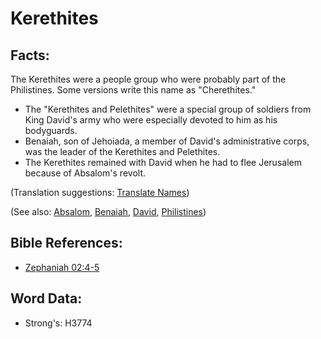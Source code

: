 # Kerethites #

## Facts: ##

The Kerethites were a people group who were probably part of the Philistines. Some versions write this name as "Cherethites."

* The "Kerethites and Pelethites" were a special group of soldiers from King David's army who were especially devoted to him as his bodyguards.
* Benaiah, son of Jehoiada, a member of David's administrative corps, was the leader of the Kerethites and Pelethites.
* The Kerethites remained with David when he had to flee Jerusalem because of Absalom's revolt.

(Translation suggestions: [Translate Names](rc://en/ta/man/translate/translate-names))

(See also: [Absalom](../names/absalom.md), [Benaiah](../names/benaiah.md), [David](../names/david.md), [Philistines](../names/philistines.md))

## Bible References: ##

* [Zephaniah 02:4-5](rc://en/tn/help/zep/02/04)

## Word Data: ##

* Strong's: H3774
